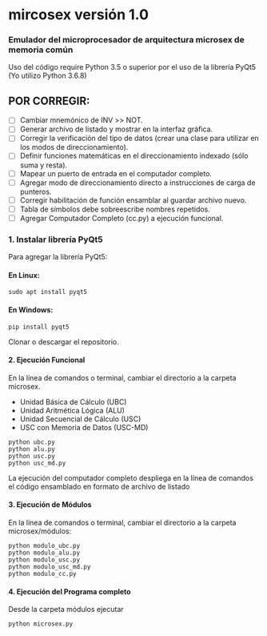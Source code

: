 # mircosex versión 1.0
### Emulador del microprocesador de arquitectura microsex de memoria común

Uso del código require Python 3.5 o superior por el uso de la librería PyQt5
(Yo utilizo Python 3.6.8)

## POR CORREGIR:

- [ ] Cambiar mnemónico de INV >> NOT.
- [ ] Generar archivo de listado y mostrar en la interfaz gráfica.
- [ ] Corregir la verificación del tipo de datos (crear una clase para utilizar en los modos de direccionamiento).
- [ ] Definir funciones matemáticas en el direccionamiento indexado (sólo suma y resta).
- [ ] Mapear un puerto de entrada en el computador completo.
- [ ] Agregar modo de direccionamiento directo a instrucciones de carga de punteros.
- [ ] Corregir habilitación de función ensamblar al guardar archivo nuevo.
- [ ] Tabla de símbolos debe sobreescribe nombres repetidos.
- [ ] Agregar Computador Completo (cc.py) a ejecución funcional.

### 1. Instalar librería PyQt5

Para agregar la librería PyQt5:

#### En Linux:

    sudo apt install pyqt5

#### En Windows:

    pip install pyqt5
  
Clonar o descargar el repositorio.
  
#### 2. Ejecución Funcional

En la línea de comandos o terminal, cambiar el directorio a la carpeta microsex.

- Unidad Básica de Cálculo (UBC)
- Unidad Aritmética Lógica (ALU)
- Unidad Secuencial de Cálculo (USC)
- USC con Memoria de Datos (USC-MD)

```
python ubc.py
python alu.py
python usc.py 
python usc_md.py
```

La ejecución del computador completo despliega en la línea de comandos el código ensamblado en formato de archivo de listado


#### 3. Ejecución de Módulos

En la línea de comandos o terminal, cambiar el directorio a la carpeta microsex/módulos:

```  
python modulo_ubc.py
python modulo_alu.py
python modulo_usc.py
python modulo_usc_md.py
python modulo_cc.py
```

#### 4. Ejecución del Programa completo

Desde la carpeta módulos ejecutar

    python microsex.py
